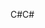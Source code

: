 <span data-ttu-id="42d0a-101">C#</span><span class="sxs-lookup"><span data-stu-id="42d0a-101">C#</span></span>